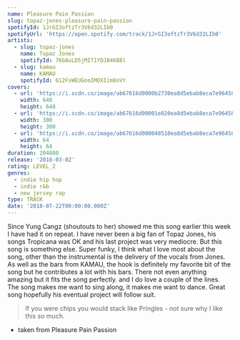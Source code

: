 ```yaml
---
name: Pleasure Pain Passion
slug: topaz-jones-pleasure-pain-passion
spotifyId: 1JrGI3oftzTr3V6d32LIb0
spotifyUrl: 'https://open.spotify.com/track/1JrGI3oftzTr3V6d32LIb0'
artists:
  - slug: topaz-jones
    name: Topaz Jones
    spotifyId: 76bAuLD5jMIT1YDJ84KB8l
  - slug: kamau
    name: KAMAU
    spotifyId: 612FsWEUGooIMOXIim8oVY
covers:
  - url: 'https://i.scdn.co/image/ab67616d0000b2730ea8d5ebab8eca7e96458f62'
    width: 640
    height: 640
  - url: 'https://i.scdn.co/image/ab67616d00001e020ea8d5ebab8eca7e96458f62'
    width: 300
    height: 300
  - url: 'https://i.scdn.co/image/ab67616d000048510ea8d5ebab8eca7e96458f62'
    width: 64
    height: 64
duration: 204800
release: '2018-03-02'
rating: LEVEL_2
genres:
  - indie hip hop
  - indie r&b
  - new jersey rap
type: TRACK
date: '2018-07-22T00:00:00.000Z'
---
```

Since Yung Cangz (shoutouts to her) showed me this song earlier this week I have had it on repeat.
I have never been a big fan of Topaz Jones, his songs Tropicana was OK and his last project
was very mediocre. But this song is something else. Super funky, I think what I love most
about the song, other than the instrumental is the delivery of the vocals from Jones.
As well as the bars from KAMAU, the hook is definitely my favorite bit of the song but he
contributes a lot with his bars. There not even anything amazing but it fits the song
perfectly. and I do love a couple of the lines. The song makes me want to sing along, it
makes me want to dance. Great song hopefully his eventual project will follow suit.

> If you were chips you would stack like Pringles - not sure why I like this so much.
- taken from Pleasure Pain Passion
